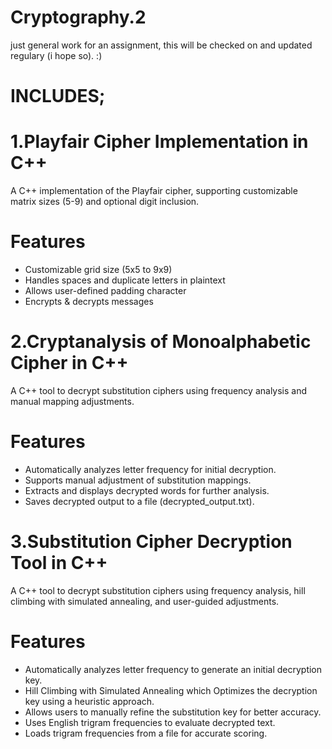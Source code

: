 # Cryptography.2
just general work for an assignment, this will be checked on and updated regulary (i hope so). :)

# INCLUDES;

# 1.Playfair Cipher Implementation in C++
A C++ implementation of the Playfair cipher, supporting customizable matrix sizes (5-9) and optional digit inclusion.

# Features
- Customizable grid size (5x5 to 9x9)
- Handles spaces and duplicate letters in plaintext
- Allows user-defined padding character
- Encrypts & decrypts messages

  

# 2.Cryptanalysis of Monoalphabetic Cipher in C++
A C++ tool to decrypt substitution ciphers using frequency analysis and manual mapping adjustments.

# Features
- Automatically analyzes letter frequency for initial decryption.
- Supports manual adjustment of substitution mappings.
- Extracts and displays decrypted words for further analysis.
- Saves decrypted output to a file (decrypted_output.txt).


# 3.Substitution Cipher Decryption Tool in C++
A C++ tool to decrypt substitution ciphers using frequency analysis, hill climbing with simulated annealing, and user-guided adjustments.

# Features
- Automatically analyzes letter frequency to generate an initial decryption key.
- Hill Climbing with Simulated Annealing which Optimizes the decryption key using a heuristic approach.
- Allows users to manually refine the substitution key for better accuracy.
- Uses English trigram frequencies to evaluate decrypted text.
- Loads trigram frequencies from a file for accurate scoring.
